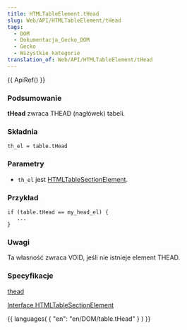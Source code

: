 ```yaml
---
title: HTMLTableElement.tHead
slug: Web/API/HTMLTableElement/tHead
tags:
  - DOM
  - Dokumentacja_Gecko_DOM
  - Gecko
  - Wszystkie_kategorie
translation_of: Web/API/HTMLTableElement/tHead
---
```

{{ ApiRef() }}

### Podsumowanie

**tHead** zwraca THEAD (nagłówek) tabeli.

### Składnia

    th_el = table.tHead

### Parametry

- `th_el` jest [HTMLTableSectionElement](pl/HTMLTableSectionElement).

### Przykład

    if (table.tHead == my_head_el) {
       ...
    }

### Uwagi

Ta własność zwraca VOID, jeśli nie istnieje element THEAD.

### Specyfikacje

[thead](http://www.w3.org/TR/DOM-Level-2-HTML/html.html#ID-9530944)

[Interface HTMLTableSectionElement](http://www.w3.org/TR/DOM-Level-2-HTML/html.html#ID-67417573)

{{ languages( { "en": "en/DOM/table.tHead" } ) }}
